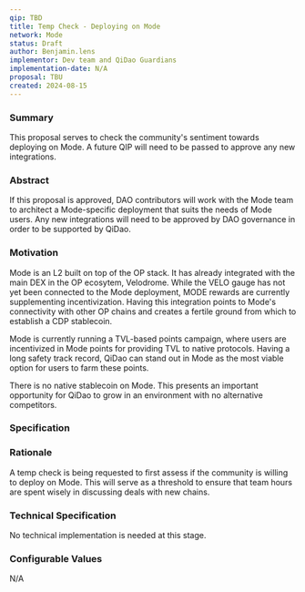 ```yaml
---
qip: TBD
title: Temp Check - Deploying on Mode
network: Mode
status: Draft
author: Benjamin.lens
implementor: Dev team and QiDao Guardians
implementation-date: N/A
proposal: TBU
created: 2024-08-15
---
```


### Summary

This proposal serves to check the community's sentiment towards deploying on Mode. A future QIP will need to be passed to approve any new integrations.

### Abstract

If this proposal is approved, DAO contributors will work with the Mode team to architect a Mode-specific deployment that suits the needs of Mode users. Any new integrations will need to be approved by DAO governance in order to be supported by QiDao.

### Motivation

Mode is an L2 built on top of the OP stack. It has already integrated with the main DEX in the OP ecosytem, Velodrome. While the VELO gauge has not yet been connected to the Mode deployment, MODE rewards are currently supplementing incentivization. Having this integration points to Mode's connectivity with other OP chains and creates a fertile ground from which to establish a CDP stablecoin.

Mode is currently running a TVL-based points campaign, where users are incentivized in Mode points for providing TVL to native protocols. Having a long safety track record, QiDao can stand out in Mode as the most viable option for users to farm these points.

There is no native stablecoin on Mode. This presents an important opportunity for QiDao to grow in an environment with no alternative competitors.

### Specification

### Rationale

A temp check is being requested to first assess if the community is willing to deploy on Mode. This will serve as a threshold to ensure that team hours are spent wisely in discussing deals with new chains.

### Technical Specification

No technical implementation is needed at this stage.

### Configurable Values

N/A
